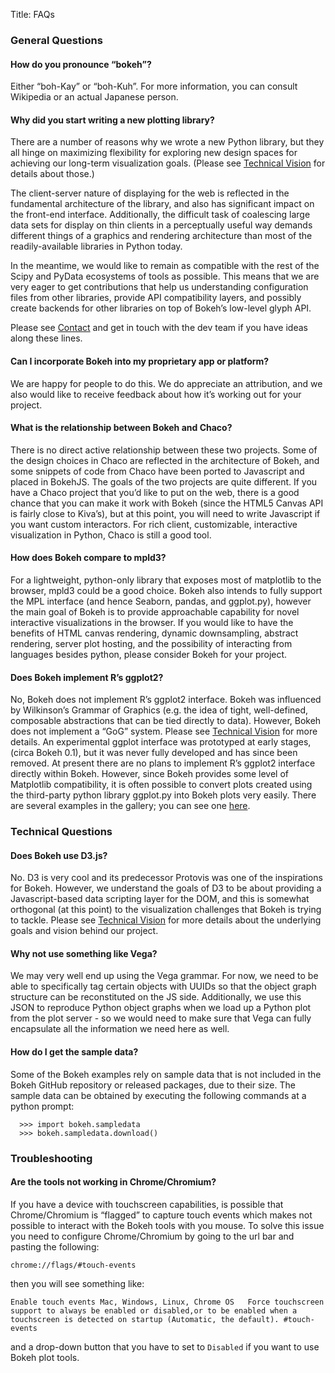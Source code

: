Title: FAQs

### General Questions

#### How do you pronounce “bokeh”?
Either “boh-Kay” or “boh-Kuh”. For more information, you can consult Wikipedia or an actual Japanese person.

#### Why did you start writing a new plotting library?
There are a number of reasons why we wrote a new Python library, but they all hinge on maximizing flexibility for exploring new design spaces for achieving our long-term visualization goals. (Please see [Technical Vision](https://bokehplots.com/pages/technical-vision.html) for details about those.)

The client-server nature of displaying for the web is reflected in the fundamental architecture of the library, and also has significant impact on the front-end interface. Additionally, the difficult task of coalescing large data sets for display on thin clients in a perceptually useful way demands different things of a graphics and rendering architecture than most of the readily-available libraries in Python today.

In the meantime, we would like to remain as compatible with the rest of the Scipy and PyData ecosystems of tools as possible. This means that we are very eager to get contributions that help us understanding configuration files from other libraries, provide API compatibility layers, and possibly create backends for other libraries on top of Bokeh’s low-level glyph API.

Please see [Contact](https://bokehplots.com/pages/contact.html) and get in touch with the dev team if you have ideas along these lines.

#### Can I incorporate Bokeh into my proprietary app or platform?
We are happy for people to do this. We do appreciate an attribution, and we also would like to receive feedback about how it’s working out for your project.

#### What is the relationship between Bokeh and Chaco?
There is no direct active relationship between these two projects. Some of the design choices in Chaco are reflected in the architecture of Bokeh, and some snippets of code from Chaco have been ported to Javascript and placed in BokehJS. The goals of the two projects are quite different. If you have a Chaco project that you’d like to put on the web, there is a good chance that you can make it work with Bokeh (since the HTML5 Canvas API is fairly close to Kiva’s), but at this point, you will need to write Javascript if you want custom interactors. For rich client, customizable, interactive visualization in Python, Chaco is still a good tool.

#### How does Bokeh compare to mpld3?
For a lightweight, python-only library that exposes most of matplotlib to the browser, mpld3 could be a good choice. Bokeh also intends to fully support the MPL interface (and hence Seaborn, pandas, and ggplot.py), however the main goal of Bokeh is to provide approachable capability for novel interactive visualizations in the browser. If you would like to have the benefits of HTML canvas rendering, dynamic downsampling, abstract rendering, server plot hosting, and the possibility of interacting from languages besides python, please consider Bokeh for your project.

#### Does Bokeh implement R’s ggplot2?
No, Bokeh does not implement R’s ggplot2 interface. Bokeh was influenced by Wilkinson’s Grammar of Graphics (e.g. the idea of tight, well-defined, composable abstractions that can be tied directly to data). However, Bokeh does not implement a “GoG” system. Please see [Technical Vision](https://bokehplots.com/pages/technical-vision.html) for more details.
An experimental ggplot interface was prototyped at early stages, (circa Bokeh 0.1), but it was never fully developed and has since been removed. At present there are no plans to implement R’s ggplot2 interface directly within Bokeh. However, since Bokeh provides some level of Matplotlib compatibility, it is often possible to convert plots created using the third-party python library ggplot.py into Bokeh plots very easily. There are several examples in the gallery; you can see one [here](https://bokeh.pydata.org/en/latest/docs/gallery/ggplot_line.html).

### Technical Questions
#### Does Bokeh use D3.js?
No. D3 is very cool and its predecessor Protovis was one of the inspirations for Bokeh. However, we understand the goals of D3 to be about providing a Javascript-based data scripting layer for the DOM, and this is somewhat orthogonal (at this point) to the visualization challenges that Bokeh is trying to tackle. Please see [Technical Vision](https://bokehplots.com/pages/technical-vision.html) for more details about the underlying goals and vision behind our project.
#### Why not use something like Vega?
We may very well end up using the Vega grammar. For now, we need to be able to specifically tag certain objects with UUIDs so that the object graph structure can be reconstituted on the JS side. Additionally, we use this JSON to reproduce Python object graphs when we load up a Python plot from the plot server - so we would need to make sure that Vega can fully encapsulate all the information we need here as well.
#### How do I get the sample data?
Some of the Bokeh examples rely on sample data that is not included in the Bokeh GitHub repository or released packages, due to their size. The sample data can be obtained by executing the following commands at a python prompt:

```
  >>> import bokeh.sampledata
  >>> bokeh.sampledata.download()
```

### Troubleshooting
#### Are the tools not working in Chrome/Chromium?
If you have a device with touchscreen capabilities, is possible that Chrome/Chromium is “flagged” to capture touch events which makes not possible to interact with the Bokeh tools with you mouse.
To solve this issue you need to configure Chrome/Chromium by going to the url bar and pasting the following:
```
chrome://flags/#touch-events
```
then you will see something like:
```
Enable touch events Mac, Windows, Linux, Chrome OS   Force touchscreen support to always be enabled or disabled,or to be enabled when a touchscreen is detected on startup (Automatic, the default). #touch-events
```
and a drop-down button that you have to set to ``Disabled`` if you want to use Bokeh plot tools.

